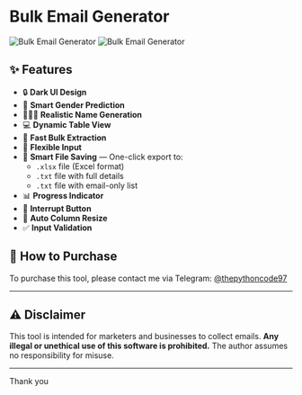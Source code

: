 # Bulk Email Generator

![Bulk Email Generator](https://raw.githubusercontent.com/alexrony21/Bulk-Email-Generator/refs/heads/main/smart_email_grabber_main.png)
![Bulk Email Generator](https://raw.githubusercontent.com/alexrony21/Bulk-Email-Generator/refs/heads/main/smart_email_grabber_result.png)

## ✨ Features

- 🔒 **Dark UI Design**
- 🧠 **Smart Gender Prediction**
- 🧑‍🤝‍🧑 **Realistic Name Generation** 
- 💻 **Dynamic Table View**
- 🚀 **Fast Bulk Extraction**
- 🧾 **Flexible Input**
- 📁 **Smart File Saving** — One-click export to:
  - `.xlsx` file (Excel format)
  - `.txt` file with full details
  - `.txt` file with email-only list
- 📊 **Progress Indicator**
- 🛑 **Interrupt Button**
- 📐 **Auto Column Resize**
- ✅ **Input Validation**

## 🛒 How to Purchase

To purchase this tool, please contact me via Telegram: [@thepythoncode97](https://t.me/thepythoncode97)

---

## ⚠️ Disclaimer

This tool is intended for marketers and businesses to collect emails. **Any illegal or unethical use of this software is prohibited.** The author assumes no responsibility for misuse.

---
Thank you
